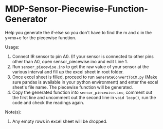 # MDP-Sensor-Piecewise-Function-Generator
Help you generate the if-else so you don't have to find the m and c in the y=mx+c for the piecewise function.

Usage:
1. Connect IR sensor to pin A0. (If your sensor is connected to other pins other than A0, open sensor_piecewise.ino and edit Line 1. 
2. Run `sensor_piecewise.ino` to get the raw value of your sensor at the various interval and fill up the excel sheet in root folder. 
3. Once excel sheet is filled, proceed to run `GenerateConvertToCM.py` (Make sure pandas is available in your python environment) and enter the excel sheet's file name. The piecewise function will be generated. 
4. Copy the generated function into `sensor_piecewise.ino`, comment out the first line and uncomment out the second line in `void loop()`, run the code and check the readings again.

Note(s):
1. Any empty rows in excel sheet will be dropped. 
